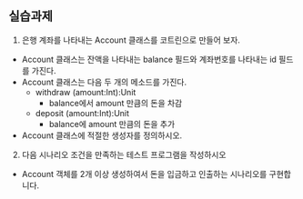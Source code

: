 ## 실습과제
1. 은행 계좌를 나타내는 Account 클래스를 코트린으로 만들어 보자.
  * Account 클래스는 잔액을 나타내는 balance 필드와 계좌번호를 나타내는 id 필드를 가진다.
  * Account 클래스는 다음 두 개의 메소드를 가진다.
    * withdraw (amount:Int):Unit
      * balance에서 amount 만큼의 돈을 차감
    * deposit (amount:Int):Unit
      * balance에 amount 만큼의 돈을 추가
  * Account 클래스에 적절한 생성자를 정의하시오.
2. 다음 시나리오 조건을 만족하는 테스트 프로그램을 작성하시오
  * Account 객체를 2개 이상 생성하여서 돈을 입금하고 인출하는 시나리오를 구현합니다.
